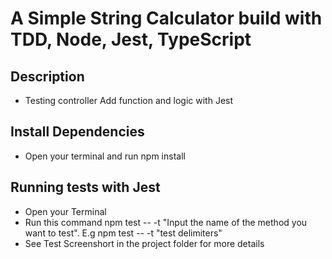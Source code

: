 # A Simple String Calculator build with TDD, Node, Jest, TypeScript

## Description
* Testing controller Add function and logic  with Jest


## Install Dependencies
* Open your terminal and run npm install 

## Running tests with Jest
* Open your Terminal
* Run this command npm test -- -t "Input the name of the method you want to test". E.g npm test -- -t "test delimiters"
* See Test Screenshort in the project folder for more details


